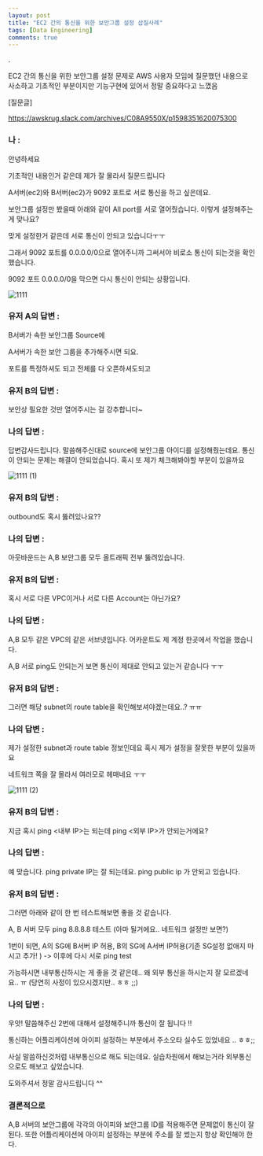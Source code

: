 ```yaml
---
layout: post
title: "EC2 간의 통신을 위한 보안그룹 설정 삽질사례"
tags: [Data Engineering]
comments: true
---
```


.

EC2 간의 통신을 위한 보안그룹 설정 문제로 AWS 사용자 모임에 질문했던 내용으로 사소하고 기초적인 부분이지만 기능구현에 있어서 정말 중요하다고 느꼈음

[질문글]

https://awskrug.slack.com/archives/C08A9550X/p1598351620075300

### 나 : 

안녕하세요

기초적인 내용인거 같은데 제가 잘 몰라서 질문드립니다

A서버(ec2)와 B서버(ec2)가 9092 포트로 서로 통신을 하고 싶은데요.

보안그룹 설정만 봤을때 아래와 같이 All port를 서로 열어줬습니다. 이렇게 설정해주는게 맞나요?

맞게 설정한거 같은데 서로 통신이 안되고 있습니다ㅜㅜ

그래서 9092 포트를 0.0.0.0/0으로 열어주니까 그써서야 비로소 통신이 되는것을 확인했습니다.

9092 포트 0.0.0.0/0을 막으면 다시 통신이 안되는 상황입니다.

![1111](https://user-images.githubusercontent.com/41605276/91180349-9a309180-e722-11ea-9e0a-415cb3773185.png)


### 유저 A의 답변 : 

B서버가 속한 보안그룹 Source에

A서버가 속한 보안 그룹을 추가해주시면 되요.

포트를 특정하셔도 되고 전체를 다 오픈하셔도되고

### 유저 B의 답변 : 


보안상 필요한 것만 열어주시는 걸 강추합니다~


### 나의 답변 : 

답변감사드립니다. 말씀해주신대로 source에 보안그룹 아이디를 설정해줬는데요. 통신이 안되는 문제는 해결이 안되었습니다. 혹시 또 제가 체크해봐야할 부분이 있을까요

![1111 (1)](https://user-images.githubusercontent.com/41605276/91180748-057a6380-e723-11ea-8fd0-8b66efe721f1.png)


### 유저 B의 답변 : 

outbound도 혹시 뚫려있나요??

### 나의 답변 : 

아웃바운드는 A,B 보안그룹 모두 올트래픽 전부 뚫려있습니다.

### 유저 B의 답변 :

혹시 서로 다른 VPC이거나 서로 다른 Account는 아닌가요?

### 나의 답변 : 

A,B 모두 같은 VPC의 같은 서브넷입니다. 어카운트도 제 계정 한곳에서 작업을 했습니다.

A,B 서로 ping도 안되는거 보면 통신이 제대로 안되고 있는거 같습니다 ㅜㅜ

### 유저 B의 답변 : 

그러면 해당 subnet의 route table을 확인해보셔야겠는데요..? ㅠㅠ

### 나의 답변 : 

제가 설정한 subnet과 route table 정보인데요 혹시 제가 설정을 잘못한 부분이 있을까요

네트워크 쪽을 잘 몰라서 여러모로 헤매네요 ㅜㅜ

![1111 (2)](https://user-images.githubusercontent.com/41605276/91181028-64d87380-e723-11ea-97bf-4a8b1de608e4.png)

### 유저 B의 답변 : 

지금 혹시 ping <내부 IP>는 되는데 ping <외부 IP>가 안되는거에요?

### 나의 답변 : 

예 맞습니다. ping private IP는 잘 되는데요. ping public ip 가 안되고 있습니다.

### 유저 B의 답변 : 

그러면 아래와 같이 한 번 테스트해보면 좋을 것 같습니다.

A, B 서버 모두 ping 8.8.8.8 테스트 (아마 될거에요.. 네트워크 설정만 보면?)

1번이 되면, A의 SG에 B서버 IP 허용, B의 SG에 A서버 IP허용(기존 SG설정 없애지 마시고 추가! ) -> 이후에 다시 서로 ping test

가능하시면 내부통신하시는 게 좋을 것 같은데.. 왜 외부 통신을 하시는지 잘 모르겠네요.. ㅠ (당연히 사정이 있으시겠지만.. ㅎㅎ ;;)

### 나의 답변 : 

우앗! 말씀해주신 2번에 대해서 설정해주니까 통신이 잘 됩니다 !!

통신하는 어플리케이션에 아이피 설정하는 부분에서 주소오타 실수도 있었네요 .. ㅎㅎ;;

사실 말씀하신것처럼 내부통신으로 해도 되는데요. 실습차원에서 해보는거라 외부통신으로도 해보고 싶었습니다.

도와주셔서 정말 감사드립니다 ^^


### 결론적으로 

A,B 서버의 보안그룹에 각각의 아이피와 보안그룹 ID를 적용해주면 문제없이 통신이 잘 된다. 또한 어플리케이션에 아이피 설정하는 부분에 주소를 잘 썼는지 항상 확인해야 한다.
